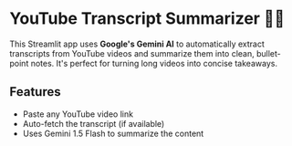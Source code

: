 # YouTube Transcript Summarizer 🎥📝

This Streamlit app uses **Google's Gemini AI** to automatically extract transcripts from YouTube videos and summarize them into clean, bullet-point notes. It's perfect for turning long videos into concise takeaways.


##  Features

- Paste any YouTube video link
- Auto-fetch the transcript (if available)
- Uses Gemini 1.5 Flash to summarize the content